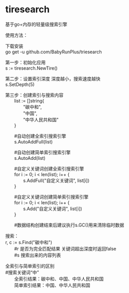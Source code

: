 # tiresearch
基于go+内存的轻量级搜索引擎

使用方法：

下载安装  
go get -u github.com/BabyRunPlus/triesearch

第一步：初始化应用  
s := tiresearch.NewTire()

第二步：设置索引深度 深度越小，搜索速度越快  
s.SetDepth(5)

第三步：创建索引与搜索内容  
&emsp;&emsp;list := []string{  
&emsp;&emsp;&emsp;&emsp;"碳中和",  
&emsp;&emsp;&emsp;&emsp;"中国",  
&emsp;&emsp;&emsp;&emsp;"中华人民共和国"  
&emsp;&emsp;}  

&emsp;&emsp;#自动创建全索引搜索引擎  
&emsp;&emsp;s.AutoAddFull(list)   

&emsp;&emsp;#自动创建简单索引搜索引擎  
&emsp;&emsp;s.AutoAdd(list)

&emsp;&emsp;#自定义关键词创建全索引搜索引擎  
&emsp;&emsp;for i := 0; i < len(list); i++ {  
&emsp;&emsp;&emsp;&emsp;s.AddFull("自定义关键词", list[i])  
&emsp;&emsp;}

&emsp;&emsp;#自定义关键词创建简单索引搜索引擎  
&emsp;&emsp;for i := 0; i < len(list); i++ {  
&emsp;&emsp;&emsp;&emsp;s.Add("自定义关键词", list[i])  
&emsp;&emsp;}  

&emsp;&emsp;#数据结构创建结束后建议执行s.GC()用来清除临时数据

搜索：  
r, c := s.Find("碳中和")  
&emsp;&emsp;#r 是否为完全匹配结果 关键词超出深度时返回false  
&emsp;&emsp;#s 搜索出来的内容列表  

全索引与简单索引的区别  
#搜索关键词“中”   
&emsp;&emsp;全索引结果：碳中和、中国、中华人民共和国  
&emsp;&emsp;简单索引结果：中国、中华人民共和国  